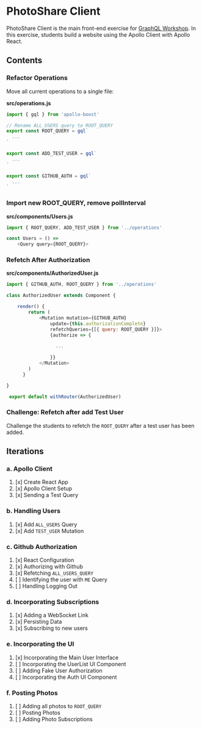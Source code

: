 PhotoShare Client
===============
PhotoShare Client is the main front-end  exercise for [GraphQL Workshop](https://www.graphqlworkshop.com). In this exercise, students build a website using the Apollo Client with Apollo React.

Contents
---------------

### Refactor Operations
Move all current operations to a single file:

__src/operations.js__
```javascript
import { gql } from 'apollo-boost'

// Rename ALL_USERS query to ROOT_QUERY
export const ROOT_QUERY = gql`
  ...
`

export const ADD_TEST_USER = gql`
  ...
`

export const GITHUB_AUTH = gql`
  ...
`
```

### Import new ROOT_QUERY, remove pollInterval 

__src/components/Users.js__
```javascript
import { ROOT_QUERY, ADD_TEST_USER } from '../operations'

const Users = () =>
    <Query query={ROOT_QUERY}>
```

### Refetch After Authorization

__src/components/AuthorizedUser.js__
```javascript
import { GITHUB_AUTH, ROOT_QUERY } from '../operations'

class AuthorizedUser extends Component {

    render() {
        return (
            <Mutation mutation={GITHUB_AUTH} 
                update={this.authorizationComplete} 
                refetchQueries={[{ query: ROOT_QUERY }]}>
                {authorize => {

                  ...
                
                }}
            </Mutation>
        )
      }

}

 export default withRouter(AuthorizedUser) 
```

### Challenge: Refetch after add Test User
Challenge the students to refetch the `ROOT_QUERY` after a test user has been added.

Iterations
---------------

### a. Apollo Client

1. [x] Create React App
2. [x] Apollo Client Setup
3. [x] Sending a Test Query

### b. Handling Users

1. [x] Add `ALL_USERS` Query
2. [x] Add `TEST_USER` Mutation

### c. Github Authorization

1. [x] React Configuration
2. [x] Authorizing with Github
3. [x] Refetching `ALL_USERS_QUERY`
4. [ ] Identifying the user with `ME` Query
5. [ ] Handling Logging Out

### d. Incorporating Subscriptions

1. [x] Adding a WebSocket Link
2. [x] Persisting Data
3. [x] Subscribing to new users

### e. Incorporating the UI

1. [x] Incorporating the Main User Interface
2. [ ] Incorporating the UserList UI Component
3. [ ] Adding Fake User Authorization
4. [ ] Incorporating the Auth UI Component

### f. Posting Photos

1. [ ] Adding all photos to `ROOT_QUERY`
2. [ ] Posting Photos
3. [ ] Adding Photo Subscriptions
